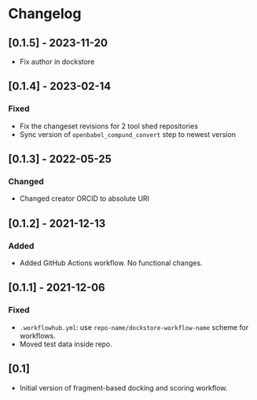 # Changelog

## [0.1.5] - 2023-11-20

- Fix author in dockstore

## [0.1.4] - 2023-02-14

### Fixed
- Fix the changeset revisions for 2 tool shed repositories
- Sync version of ``openbabel_compund_convert`` step to newest version

## [0.1.3] - 2022-05-25

### Changed
- Changed creator ORCID to absolute URI

## [0.1.2] - 2021-12-13

### Added
- Added GitHub Actions workflow. No functional changes.

## [0.1.1] - 2021-12-06

### Fixed
- `.workflowhub.yml`: use `repo-name/dockstore-workflow-name` scheme for workflows.
- Moved test data inside repo.

## [0.1]

- Initial version of fragment-based docking and scoring workflow.
